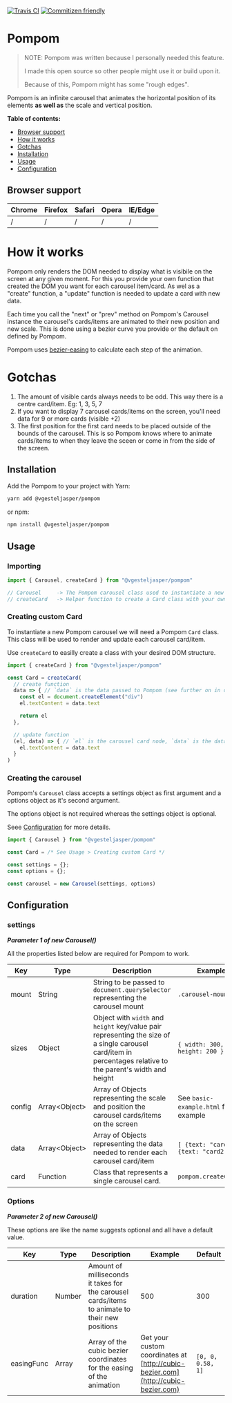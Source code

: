 [![Travis CI](https://img.shields.io/travis/vjee/pompom.svg)](https://travis-ci.org/vgesteljasper/Pompom)
[![Commitizen friendly](https://img.shields.io/badge/commitizen-friendly-brightgreen.svg)](http://commitizen.github.io/cz-cli/)

# Pompom

> NOTE: Pompom was written because I personally needed this feature.
>
> I made this open source so other people might use it or build upon it.
>
> Because of this, Pompom might has some "rough edges".

Pompom is an infinite carousel that animates the horizontal
position of its elements **as well as** the scale and vertical position.

**Table of contents:**

* [Browser support](#browser-support)
* [How it works](#how-it-works)
* [Gotchas]($gotchas)
* [Installation](#installation)
* [Usage](#usage)
* [Configuration](#configuration)

## Browser support

| Chrome | Firefox | Safari | Opera | IE/Edge |
| ------ | ------- | ------ | ----- | ------- |
| /      | /       | /      | /     | /       |

# How it works

Pompom only renders the DOM needed to display what is visibile on the screen at any given moment.
For this you provide your own function that created the DOM you want for each carousel item/card.
As wel as a "create" function, a "update" function is needed to update a card with new data.

Each time you call the "next" or "prev" method on Pompom's Carousel instance the carousel's cards/items
are animated to their new position and new scale.
This is done using a bezier curve you provide or the default on defined by Pompom.

Pompom uses [bezier-easing](https://github.com/gre/bezier-easing) to calculate each step of the animation.

# Gotchas

1. The amount of visible cards always needs to be odd. This way there is a centre card/item. Eg: 1, 3, 5, 7
2. If you want to display 7 carousel cards/items on the screen, you'll need data for 9 or more cards (visible +2)
3. The first position for the first card needs to be placed outside of the bounds of the carousel.
  This is so Pompom knows where to animate cards/items to when they leave the sceen or come in from the side of the screen.

## Installation

Add the Pompom to your project with Yarn:

```Bash
yarn add @vgesteljasper/pompom
```

or npm:

```Bash
npm install @vgesteljasper/pompom
```

## Usage

### Importing

```JavaScript
import { Carousel, createCard } from "@vgesteljasper/pompom"

// Carousel     -> The Pompom carousel class used to instantiate a new carousel
// createCard   -> Helper function to create a Card class with your own DOM structure
```

### Creating custom Card

To instantiate a new Pompom carousel we will need a Pompom `Card` class.
This class will be used to render and update each carousel card/item.

Use `createCard` to easilly create a class with your desired DOM structure.

```JavaScript
import { createCard } from "@vgesteljasper/pompom"

const Card = createCard(
  // create function
  data => { // `data` is the data passed to Pompom (see further on in documentation)
    const el = document.createElement("div")
    el.textContent = data.text

    return el
  },

  // update function
  (el, data) => { // `el` is the carousel card node, `data` is the data passed to Pompom
    el.textContent = data.text
  }
)
```

### Creating the carousel

Pompom's `Carousel` class accepts a settings object as first argument and a options object as it's second argument.

The options object is not required whereas the settings object is optional.

Seee [Configuration](#configuration) for more details.

```JavaScript
import { Carousel } from "@vgesteljasper/pompom"

const Card = /* See Usage > Creating custom Card */

const settings = {};
const options = {};

const carousel = new Carousel(settings, options)
```

## Configuration

### settings

**_Parameter 1 of new Carousel()_**

All the properties listed below are required for Pompom to work.

| Key    | Type            | Description                                                                                          | Example                                |
| ------ | --------------- | ---------------------------------------------------------------------------------------------------- | -------------------------------------- |
| mount  | String          | String to be passed to `document.querySelector` representing the carousel mount                      | `.carousel-mount`                      |
| sizes  | Object          | Object with `width` and `height` key/value pair representing the size of a single carousel card/item in percentages relative to the parent's width and height | `{ width: 300, height: 200 }`          |
| config | Array\<Object\> | Array of Objects representing the scale and position the carousel cards/items on the screen          | See `basic-example.html` for an example |
| data   | Array\<Object\> | Array of Objects representing the data needed to render each carousel card/item                      | `[ {text: "card1"}, {text: "card2"} ]` |
| card   | Function        | Class that represents a single carousel card.                                                        | `pompom.createCard()`                    |

### Options

**_Parameter 2 of new Carousel()_**

These options are like the name suggests optional and all have a default value.

| Key        | Type          | Description                                                                                    | Example                                                                                                   | Default          |
| ---------- | ------------- | ---------------------------------------------------------------------------------------------- | --------------------------------------------------------------------------------------------------------- | ---------------- |
| duration   | Number        | Amount of milliseconds it takes for the carousel cards/items to animate to their new positions | 500                                                                                                       | 300              |
| easingFunc | Array | Array of the cubic bezier coordinates for the easing of the animation       | Get your custom coordinates at [http://cubic-bezier.com](http://cubic-bezier.com) | `[0, 0, 0.58, 1]` |
